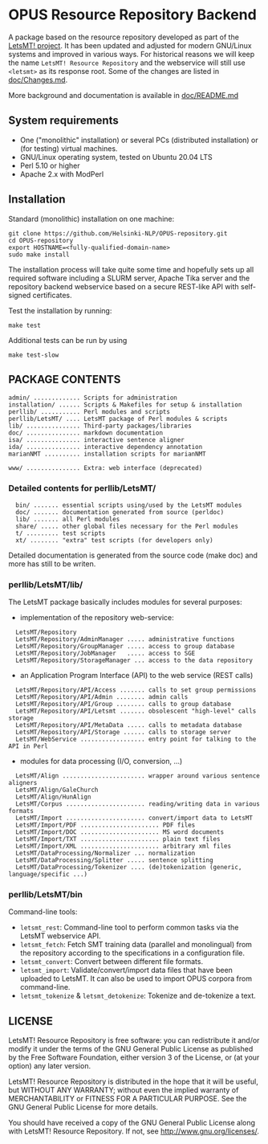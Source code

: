 
# OPUS Resource Repository Backend

A package based on the resource repository developed as part of the [LetsMT! project](http://project.letsmt.eu/). It has been updated and adjusted for modern GNU/Linux systems and improved in various ways. For historical reasons we will keep the name `LetsMT! Resource Repository` and the webservice will still use `<letsmt>` as its response root. Some of the changes are listed in [doc/Changes.md](doc/Changes.md).

More background and documentation is available in [doc/README.md](doc/README.md)


## System requirements

* One ("monolithic" installation) or several PCs (distributed installation) or (for testing) virtual machines.
* GNU/Linux operating system, tested on Ubuntu 20.04 LTS
* Perl 5.10 or higher
* Apache 2.x with ModPerl


## Installation

Standard (monolithic) installation on one machine:

```
git clone https://github.com/Helsinki-NLP/OPUS-repository.git
cd OPUS-repository
export HOSTNAME=<fully-qualified-domain-name>
sudo make install
```

The installation process will take quite some time and hopefully sets up all required software including a SLURM server, Apache Tika server and the repository backend webservice based on a secure REST-like API with self-signed certificates.

Test the installation by running:

```
make test
```

Additional tests can be run by using

```
make test-slow
```


## PACKAGE CONTENTS

```
admin/ ............. Scripts for administration
installation/ ...... Scripts & Makefiles for setup & installation
perllib/ ........... Perl modules and scripts
perllib/LetsMT/ .... LetsMT package of Perl modules & scripts
lib/ ............... Third-party packages/libraries
doc/ ............... markdown documentation
isa/ ............... interactive sentence aligner
ida/ ............... interactive dependency annotation
marianNMT .......... installation scripts for marianNMT

www/ ............... Extra: web interface (deprecated)
```


### Detailed contents for perllib/LetsMT/

```
  bin/ ....... essential scripts using/used by the LetsMT modules
  doc/ ....... documentation generated from source (perldoc)
  lib/ ....... all Perl modules
  share/ ..... other global files necessary for the Perl modules
  t/ ......... test scripts
  xt/ ........ "extra" test scripts (for developers only)
```

Detailed documentation is generated from the source code (make doc)
and more has still to be writen.


### perllib/LetsMT/lib/

The LetsMT package basically includes modules for several purposes:

* implementation of the repository web-service:
```
  LetsMT/Repository
  LetsMT/Repository/AdminManager ..... administrative functions
  LetsMT/Repository/GroupManager ..... access to group database
  LetsMT/Repository/JobManager   ..... access to SGE
  LetsMT/Repository/StorageManager ... access to the data repository
```
* an Application Program Interface (API) to the web service (REST calls)
```
  LetsMT/Repository/API/Access ....... calls to set group permissions
  LetsMT/Repository/API/Admin ........ admin calls
  LetsMT/Repository/API/Group ........ calls to group database
  LetsMT/Repository/API/Letsmt ....... obsolescent "high-level" calls storage
  LetsMT/Repository/API/MetaData ..... calls to metadata database
  LetsMT/Repository/API/Storage ...... calls to storage server
  LetsMT/WebService .................. entry point for talking to the API in Perl
```
* modules for data processing (I/O, conversion, ...)
```
  LetsMT/Align ....................... wrapper around various sentence aligners
  LetsMT/Align/GaleChurch
  LetsMT/Align/HunAlign
  LetsMT/Corpus ...................... reading/writing data in various formats
  LetsMT/Import ...................... convert/import data to LetsMT
  LetsMT/Import/PDF ...................... PDF files
  LetsMT/Import/DOC ...................... MS word documents
  LetsMT/Import/TXT ...................... plain text files
  LetsMT/Import/XML ...................... arbitrary xml files
  LetsMT/DataProcessing/Normalizer ... normalization
  LetsMT/DataProcessing/Splitter ..... sentence splitting
  LetsMT/DataProcessing/Tokenizer .... (de)tokenization (generic, language/specific ...)
```

### perllib/LetsMT/bin

Command-line tools:

* `letsmt_rest`: Command-line tool to perform common tasks via the LetsMT webservice API.
* `letsmt_fetch`: Fetch SMT training data (parallel and monolingual) from the repository according to the specifications in a configuration file.
* `letsmt_convert`: Convert between different file formats.
* `letsmt_import`: Validate/convert/import data files that have been uploaded to LetsMT. It can also be used to import OPUS corpora from command-line.
* `letsmt_tokenize` & `letsmt_detokenize`: Tokenize and de-tokenize a text.



## LICENSE

LetsMT! Resource Repository is free software: you can redistribute it and/or
modify it under the terms of the GNU General Public License as published by
the Free Software Foundation, either version 3 of the License, or (at your
option) any later version.

LetsMT! Resource Repository is distributed in the hope that it will be
useful, but WITHOUT ANY WARRANTY; without even the implied warranty of
MERCHANTABILITY or FITNESS FOR A PARTICULAR PURPOSE.  See the GNU
General Public License for more details.

You should have received a copy of the GNU General Public License along with
LetsMT! Resource Repository.  If not, see <http://www.gnu.org/licenses/>.
